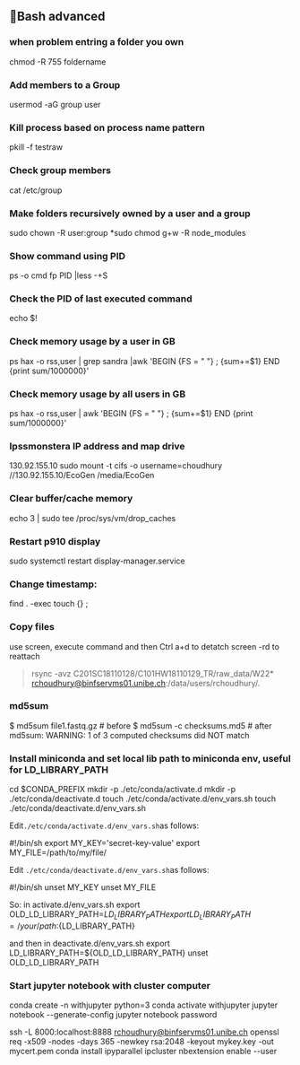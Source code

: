 ## :memo:Bash advanced
### when problem entring a folder you own
chmod -R 755 foldername

### Add members to a Group
usermod -aG group user

### Kill process based on process name pattern
pkill -f testraw

### Check group members
cat /etc/group

### Make folders recursively owned by a user and a group
sudo chown -R user:group *sudo chmod g+w -R node_modules

### Show command using PID
ps -o cmd fp PID |less -+S

### Check the PID of last executed command
echo $!

### Check memory usage by a user in GB
ps hax -o rss,user | grep sandra |awk 'BEGIN {FS = " "} ; {sum+=$1} END {print sum/1000000}'

### Check memory usage by all users in GB
ps hax -o rss,user | awk 'BEGIN {FS = " "} ; {sum+=$1} END {print sum/1000000}'

### Ipssmonstera IP address and map drive
130.92.155.10
sudo mount -t cifs -o username=choudhury //130.92.155.10/EcoGen /media/EcoGen
### Clear buffer/cache memory
echo 3 | sudo tee /proc/sys/vm/drop_caches

### Restart p910 display
sudo systemctl restart display-manager.service


### Change timestamp:
find . -exec touch {} \;

### Copy files
use screen, execute command and then Ctrl a+d to detatch
screen -rd to reattach
>rsync -avz C201SC18110128/C101HW18110129_TR/raw_data/W22* rchoudhury@binfservms01.unibe.ch:/data/users/rchoudhury/.

### md5sum
$ md5sum file1.fastq.gz # before
$ md5sum -c checksums.md5 # after
md5sum: WARNING: 1 of 3 computed checksums did NOT match

### Install miniconda and set local lib path to miniconda env, useful for LD_LIBRARY_PATH
cd $CONDA_PREFIX
mkdir -p ./etc/conda/activate.d
mkdir -p ./etc/conda/deactivate.d
touch ./etc/conda/activate.d/env_vars.sh
touch ./etc/conda/deactivate.d/env_vars.sh

Edit`./etc/conda/activate.d/env_vars.sh`as follows:

#!/bin/sh
export MY_KEY='secret-key-value'
export MY_FILE=/path/to/my/file/

Edit `./etc/conda/deactivate.d/env_vars.sh`as follows:

#!/bin/sh
unset MY_KEY
unset MY_FILE

So:
in activate.d/env_vars.sh
    export OLD_LD_LIBRARY_PATH=${LD_LIBRARY_PATH}
    export LD_LIBRARY_PATH=/your/path:${LD_LIBRARY_PATH}

and then in deactivate.d/env_vars.sh
    export LD_LIBRARY_PATH=${OLD_LD_LIBRARY_PATH}
    unset OLD_LD_LIBRARY_PATH

### Start jupyter notebook with cluster computer
conda create -n withjupyter python=3
conda activate withjupyter
jupyter notebook --generate-config
jupyter notebook password

ssh -L 8000:localhost:8888 rchoudhury@binfservms01.unibe.ch
openssl req -x509 -nodes -days 365 -newkey rsa:2048 -keyout mykey.key -out mycert.pem
conda install ipyparallel
ipcluster nbextension enable --user
